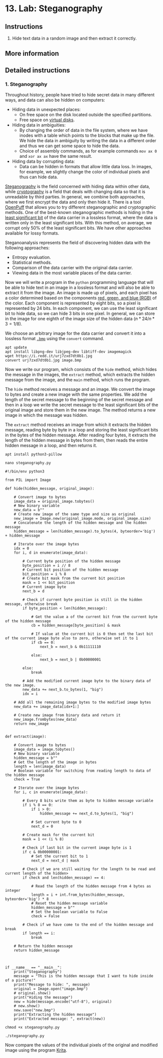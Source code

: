 # 13. Lab: Steganography

## Instructions

1. Hide text data in a random image and then extract it correctly.

## More information

## Detailed instructions

### 1. Steganography

Throughout history, people have tried to hide secret data in many different ways, and data can also be hidden on computers:

- Hiding data in unexpected places:
     - On free space on the disk located outside the specified partitions.
     - Free space on [virtual disks](https://github.com/polz113/virtual_disk_injector).
- Hiding data in ambiguities:
     - By changing the order of data in the file system, where we have inodes with a table which points to the blocks that make up the file. We hide the data in ambiguity by writing the data in a different order and thus we can get some space to hide the data.
     - Choice of assembly commands, as for example commands `mov ax 0` and `xor ax ax` have the same result.
- Hiding data by corrupting data:
     - Data can be hidden in formats that allow little data loss. In images, for example, we slightly change the color of individual pixels and thus can hide data.

[Steganography](https://en.wikipedia.org/wiki/Steganography) is the field concerned with hiding data within other data, while [cryptography](https://en.wikipedia.org/wiki/Cryptography) is a field that deals with changing data so that it is unreadable by third parties. In general, we combine both approaches, where we first encrypt the data and only then hide it. There is a tool [OpenPuff](https://embeddedsw.net/OpenPuff_Steganography_Home.html) that allows you to try different steganographic and cryptographic methods. One of the best-known steganographic methods is hiding in the [least significant bit](https://www.boiteaklou.fr/Steganography-Least-Significant-Bit.html) of the data carrier in a lossless format, where the data is written only in the least significant bits. With this method, on average, we corrupt only 50% of the least significant bits. We have other approaches available for lossy formats.

Steganoanalysis represents the field of discovering hidden data with the following approaches:

- Entropy evaluation.
- Statistical methods.
- Comparison of the data carrier with the original data carrier.
- Viewing data in the most variable places of the data carrier.

Now we will write a program in the `python` programming language that will be able to hide text in an image in a lossless format and will also be able to extract it from the image. An image is made up of pixels, and each pixel has a color determined based on the components [red, green, and blue (RGB)](https://en.wikipedia.org/wiki/RGB_color_model) of the color. Each component is represented by eight bits, so a pixel is represented by 24 bits. In each component, we can use the least significant bit to hide data, so we can hide 3 bits in one pixel. In general, we can store in the image for one eighth of the image size of the hidden data ($n*24/n*3 = 1/8$).

We choose an arbitrary image for the data carrier and convert it into a lossless format [`.bmp`](https://en.wikipedia.org/wiki/BMP_file_format) using the `convert` command.

    apt update
    apt install libpng-dev libjpeg-dev libtiff-dev imagemagick
    wget https://i.redd.it/urj7zxd7dt0b1.jpg
    convert urj7zxd7dt0b1.jpg image.bmp

Now we write our program, which consists of the `hide` method, which hides the message in the images, the `extract` method, which extracts the hidden message from the image, and the `main` method, which runs the program.

The `hide` method receives a message and an image. We convert the image to bytes and create a new image with the same properties. We add the length of the secret message to the beginning of the secret message and then in a loop we write the secret message to the least significant bits of the original image and store them in the new image. The method returns a new image in which the message was hidden.

The `extract` method receives an image from which it extracts the hidden message, reading byte by byte in a loop and storing the least significant bits in the bytes of the hidden message. After reading four bytes, it extracts the length of the hidden message in bytes from them, then reads the entire hidden message in a loop, and then returns it.

    apt install python3-pillow

    nano steganography.py

    #!/bin/env python3

    from PIL import Image

    def hide(hidden_message, original_image):

        # Convert image to bytes
        image_data = original_image.tobytes()
        # New binary variable
        new_data = b""
        # Create new image of the same type and size as original
        new_image = Image.new(original_image.mode, original_image.size)
        # Concatenate the length of the hidden message and the hidden message
        hidden_message = len(hidden_message).to_bytes(4, byteorder='big') + hidden_message

        # Iterate over the image bytes
        idx = 0
        for i, d in enumerate(image_data):

            # Current byte position of the hidden message
            byte_position = i // 8
            # Current bit position of the hidden message
            bit_position = i % 8
            # Create bit mask from the current bit position
            mask = 1 << bit_position
            # Current image byte
            next_b = d

            # Check if current byte position is still in the hidden message, otherwise break
            if byte_position < len(hidden_message):

                # Get the value a of the current bit from the current byte of the hidden message
                cb = hidden_message[byte_position] & mask

                # If value at the current bit is 0 then set the last bit of the current image byte also to zero, otherwise set it to 1
                if cb == 0:
                    next_b = next_b & 0b11111110

                else:
                    next_b = next_b | 0b00000001

            else:
                break

            # Add the modified current image byte to the binary data of the new image.
            new_data += next_b.to_bytes(1, "big")
            idx = i

        # Add all the remaining image bytes to the modified image bytes
        new_data += image_data[idx+1:]

        # Create new image from binary data and return it
        new_image.frombytes(new_data)
        return new_image


    def extract(image):

        # Convert image to bytes
        image_data = image.tobytes()
        # New binary variable
        hidden_message = b""
        # Get the length of the image in bytes
        length = len(image_data)
        # Boolean variable for switching from reading length to data of the hidden message
        check = True

        # Iterate over the image bytes
        for i, c in enumerate(image_data):

            # Every 8 bits write them as byte to hidden message variable
            if i % 8 == 0:
                if i > 0:
                    hidden_message += next_d.to_bytes(1, "big")

                # Set current byte to 0
                next_d = 0

            # Create mask for the current bit
            mask = 1 << (i % 8)

            # Check if last bit in the current image byte is 1
            if c & 0b00000001:
                # Set the current bit to 1
                next_d = next_d | mask

            # Check if we are still waiting for the length to be read and current length of the hidden>
            if check and len(hidden_message) == 4:

                # Read the length of the hidden message from 4 bytes as integer
                length = i + int.from_bytes(hidden_message, byteorder='big') * 8
                # Reset the hidden message variable
                hidden_message = b""
                # Set the boolean variable to False
                check = False

            # Check if we have come to the end of the hidden message and break
            if length == i:
                break

        # Return the hidden message
        return hidden_message



    if __name__ == "__main__":
        print("Steganography")
        message = "This is the hidden message that I want to hide inside of a picture!"
        print("Message to hide: ", message)
        original = Image.open("image.bmp")
        # original.show()
        print("Hiding the message")
        new = hide(message.encode("utf-8"), original)
        # new.show()
        new.save("new.bmp")
        print("Extracting the hidden message")
        print("Extracted message: ", extract(new))

    chmod +x steganography.py

    ./steganography.py

Now compare the values of the individual pixels of the original and modified image using the program [Krita](https://krita.org/).